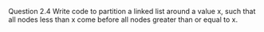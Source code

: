Question 2.4
Write code to partition a linked list around a value x, such that all nodes less than x come before all nodes greater than or equal to x.